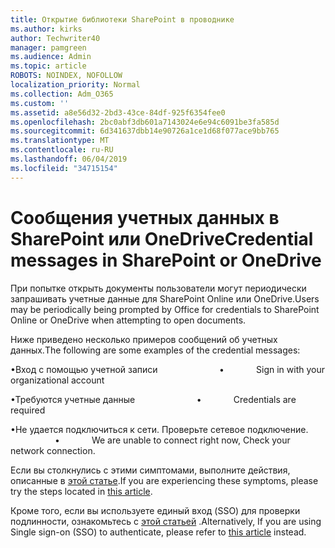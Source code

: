 ```yaml
---
title: Открытие библиотеки SharePoint в проводнике
ms.author: kirks
author: Techwriter40
manager: pamgreen
ms.audience: Admin
ms.topic: article
ROBOTS: NOINDEX, NOFOLLOW
localization_priority: Normal
ms.collection: Adm_O365
ms.custom: ''
ms.assetid: a8e56d32-2bd3-43ce-84df-925f6354fee0
ms.openlocfilehash: 2bc0abf3db601a7143024e6e94c6091be3fa585d
ms.sourcegitcommit: 6d341637dbb14e90726a1ce1d68f077ace9bb765
ms.translationtype: MT
ms.contentlocale: ru-RU
ms.lasthandoff: 06/04/2019
ms.locfileid: "34715154"
---
```

# <a name="credential-messages-in-sharepoint-or-onedrive"></a><span data-ttu-id="8d476-102">Сообщения учетных данных в SharePoint или OneDrive</span><span class="sxs-lookup"><span data-stu-id="8d476-102">Credential messages in SharePoint or OneDrive</span></span>

<p><span data-ttu-id="8d476-103">При попытке открыть документы пользователи могут периодически запрашивать учетные данные для SharePoint Online или OneDrive.</span><span class="sxs-lookup"><span data-stu-id="8d476-103">Users may be periodically being prompted by Office for credentials to SharePoint Online or OneDrive when attempting to open documents.</span></span></p> <p><span data-ttu-id="8d476-104">Ниже приведено несколько примеров сообщений об учетных данных.</span><span class="sxs-lookup"><span data-stu-id="8d476-104">The following are some examples of the credential messages:</span></span></p> <p><span data-ttu-id="8d476-105">&bull;Вход с помощью учетной записи <span style="mso-tab-count: 1;"> &nbsp; &nbsp; &nbsp; &nbsp; &nbsp; &nbsp; &nbsp; &nbsp; &nbsp; &nbsp; &nbsp; &nbsp; </span></span><span class="sxs-lookup"><span data-stu-id="8d476-105">&bull;<span style="mso-tab-count: 1;">&nbsp;&nbsp;&nbsp;&nbsp;&nbsp;&nbsp;&nbsp;&nbsp;&nbsp;&nbsp;&nbsp;&nbsp; </span>Sign in with your organizational account</span></span></p> <p><span data-ttu-id="8d476-106">&bull;Требуются учетные данные <span style="mso-tab-count: 1;"> &nbsp; &nbsp; &nbsp; &nbsp; &nbsp; &nbsp; &nbsp; &nbsp; &nbsp; &nbsp; &nbsp; &nbsp; </span></span><span class="sxs-lookup"><span data-stu-id="8d476-106">&bull;<span style="mso-tab-count: 1;">&nbsp;&nbsp;&nbsp;&nbsp;&nbsp;&nbsp;&nbsp;&nbsp;&nbsp;&nbsp;&nbsp;&nbsp; </span>Credentials are required</span></span></p> <p><span data-ttu-id="8d476-107">&bull;Не удается подключиться к сети. Проверьте сетевое подключение. <span style="mso-tab-count: 1;"> &nbsp; &nbsp; &nbsp; &nbsp; &nbsp; &nbsp; &nbsp; &nbsp; &nbsp; &nbsp; &nbsp; &nbsp; </span></span><span class="sxs-lookup"><span data-stu-id="8d476-107">&bull;<span style="mso-tab-count: 1;">&nbsp;&nbsp;&nbsp;&nbsp;&nbsp;&nbsp;&nbsp;&nbsp;&nbsp;&nbsp;&nbsp;&nbsp; </span>We are unable to connect right now, Check your network connection.</span></span></p> <p><span data-ttu-id="8d476-108">Если вы столкнулись с этими симптомами, выполните действия, описанные в <a href="https://support.microsoft.com/en-us/help/2913639/office-applications-periodically-prompt-for-credentials-to-sharepoint">этой статье</a>.</span><span class="sxs-lookup"><span data-stu-id="8d476-108">If you are experiencing these symptoms, please try the steps located in <a href="https://support.microsoft.com/en-us/help/2913639/office-applications-periodically-prompt-for-credentials-to-sharepoint">this article</a>.</span></span></p> <p><span data-ttu-id="8d476-109">Кроме того, если вы используете единый вход (SSO) для проверки подлинности, ознакомьтесь с <a href="https://support.microsoft.com/en-us/help/4025962/cant-sign-in-after-update-to-office-2016-build-16-0-7967-on-windows-10">этой статьей</a> .</span><span class="sxs-lookup"><span data-stu-id="8d476-109">Alternatively, If you are using Single sign-on (SSO) to authenticate, please refer to <a href="https://support.microsoft.com/en-us/help/4025962/cant-sign-in-after-update-to-office-2016-build-16-0-7967-on-windows-10">this article</a> instead.</span></span></p> <p>&nbsp;</p>

